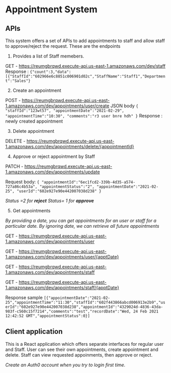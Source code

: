# Appointment System

## APIs
This system offers a set of APIs to add appointments to staff and allow staff to approve/reject the request. These are the endpoints
1.   Provides a list of Staff memebers.

  GET - https://reumgbrqwd.execute-api.us-east-1.amazonaws.com/dev/staff
  Response :
  `{"count":3,"data":[{"StaffId":"602966e6c8851c006901d02c","StaffName":"Staff1","Department":"Sales"}`

2. Create an appointment

  POST - https://reumgbrqwd.execute-api.us-east-1.amazonaws.com/dev/appointments/user/create
  JSON body
  `{
    "staffId":"123wt57",
    "appointmentDate":"2021-02-29",
    "appointmentTime":"10:30",
    "comments":"r3 user bnre hdh"
}`
Response : newly created appointment

3. Delete appointment 

  DELETE - https://reumgbrqwd.execute-api.us-east-1.amazonaws.com/dev/appointments/delete/{appointmentId}

4. Approve or reject appointment by Staff

  PATCH - https://reumgbrqwd.execute-api.us-east-1.amazonaws.com/dev/appointments/update

  Request body:
  `{
    "appointmentId":"6ec1fcd2-339b-4d35-a574-727a86c4b53a",
    "appointmentStatus":"2",
    "appointmentDate":"2021-02-25",
    "userId":"602e927e90e442007038d238"
}`

_Status =2 for **reject**
Status= 1 for **approve**_

5. Get appointments

_By providing a date, you can get appointments for an user or staff for a particular date. By ignoring date, we can retrieve all future appointments_

  GET - https://reumgbrqwd.execute-api.us-east-1.amazonaws.com/dev/appointments/user

  GET - https://reumgbrqwd.execute-api.us-east-1.amazonaws.com/dev/appointments/user/{apptDate}

  GET - https://reumgbrqwd.execute-api.us-east-1.amazonaws.com/dev/appointments/staff

  GET - https://reumgbrqwd.execute-api.us-east-1.amazonaws.com/dev/appointments/staff/{apptDate}

Response sample
`[{"appointmentDate":"2021-02-25","appointmentTime":"11:30","staffId":"602f443866abcd006913e2b9","userId":"602e927e90e442007038d238","appointmentId":"4329024d-4836-43da-983f-c560c15f7214","comments":"test","recordDate":"Wed, 24 Feb 2021 12:42:52 GMT","appointmentStatus":0}]`

## Client application
This is a React application which offers separate interfaces for regular user and Staff. User can see their own appointments, create appointment and delete. Staff can view requested appoinments, then approve or reject.

_Create an Auth0 account when you try to login first time._



